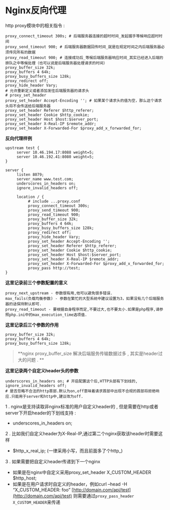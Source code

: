 # Nginx反向代理

http proxy模块中的相关指令 :

```
proxy_connect_timeout 300s; # 后端服务器连接的超时时间_发起握手等候响应超时时间
proxy_send_timeout 900; # 后端服务器数据回传时间_就是在规定时间之内后端服务器必须传完所有的数据
proxy_read_timeout 900; # 连接成功后_等候后端服务器响应时间_其实已经进入后端的排队之中等候处理（也可以说是后端服务器处理请求的时间）
proxy_buffer_size 32k;
proxy_buffers 4 64k;
proxy_busy_buffers_size 128k;
proxy_redirect off;
proxy_hide_header Vary;
# 允许重新定义或者添加发往后端服务器的请求头
# proxy_set_header
proxy_set_header Accept-Encoding ''; # 如果某个请求头的值为空，那么这个请求头将不会传送给后端服务器
proxy_set_header Referer $http_referer;
proxy_set_header Cookie $http_cookie;
proxy_set_header Host $host:$server_port;
proxy_set_header X-Real-IP $remote_addr;
proxy_set_header X-Forwarded-For $proxy_add_x_forwarded_for;
```

**反向代理样例**

```
upstream test {
     server 10.46.194.17:8088 weight=5;
     server 10.46.192.41:8080 weight=5;
}

server {
     listen 8079;
     server_name www.test.com;
     underscores_in_headers on;
     ignore_invalid_headers off;

     location / {
          # include ...proxy.conf
          proxy_connect_timeout 300s;
          proxy_send_timeout 900;
          proxy_read_timeout 900;
          proxy_buffer_size 32k;
          proxy_buffers 4 64k;
          proxy_busy_buffers_size 128k;
          proxy_redirect off;
          proxy_hide_header Vary;
          proxy_set_header Accept-Encoding '';
          proxy_set_header Referer $http_referer;
          proxy_set_header Cookie $http_cookie;
          proxy_set_header Host $host:$server_port;
          proxy_set_header X-Real-IP $remote_addr;
          proxy_set_header X-Forwarded-For $proxy_add_x_forwarded_for;
          proxy_pass http://test;
}
```

**这里记录前三个参数配置的意义**

```
proxy_next_upstream - 参数很有用,他可以避免很多错误.
max_fails(负载均衡参数) - 参数在繁忙的大型系统中建议设置为3，如果没有几个后端服务器的话保持默认即可.
proxy_read_timeout - 要根据自身程序而定,不要过大,也不要太小.如果是php程序,请参照php.ini中的max_execution_time选项值.
```

**这里记录后三个参数的作用**

```
proxy_buffer_size 32k;
proxy_buffers 4 64k;
proxy_busy_buffers_size 128k;
```

> **nginx proxy\_buffer\_size 解决后端服务传输数据过多 , 其实是header过大的问题 . **

**这里记录两个自定义header头的参数**

```
underscores_in_headers on; # 开启配置这个后,HTTP头部有下划线的,
ignore_invalid_headers off; 
# 是否忽略不合法的http首部.默认为on,off意味着请求首部中出现不合规的首部将拒绝响应.只能用于server和http中,建议改为off.
```

1 . nginx是支持读取非nginx标准的用户自定义header的 , 但是需要在http或者server下开启header的下划线支持 :

* underscores\_in\_headers on;

2 . 比如我们自定义header为X-Real-IP,通过第二个nginx获取该header时需要这样

* $http\_x\_real\_ip; \(一律采用小写，而且前面多了个http\_\)

3 . 如果需要把自定义header传递到下一个nginx

* 如果是在nginx中自定义采用proxy\_set\_header X\_CUSTOM\_HEADER $http\_host;
* 如果是在用户请求时自定义的header，例如curl –head -H “X\_CUSTOM\_HEADER: foo” [http://domain.com/api/test](http://domain.com/api/test)
  则需要通过`proxy_pass_header X_CUSTOM_HEADER`来传递



